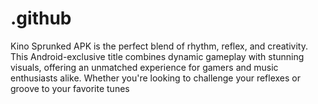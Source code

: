 # .github
Kino Sprunked APK is the perfect blend of rhythm, reflex, and creativity. This Android-exclusive title combines dynamic gameplay with stunning visuals, offering an unmatched experience for gamers and music enthusiasts alike. Whether you're looking to challenge your reflexes or groove to your favorite tunes
